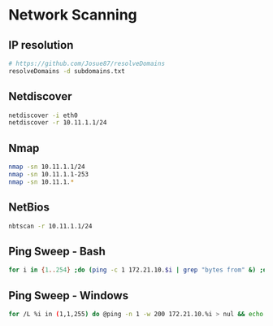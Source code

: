 # Network Scanning

## IP resolution

```bash
# https://github.com/Josue87/resolveDomains
resolveDomains -d subdomains.txt
```

## Netdiscover

```bash
netdiscover -i eth0
netdiscover -r 10.11.1.1/24
```

## Nmap

```bash
nmap -sn 10.11.1.1/24
nmap -sn 10.11.1.1-253
nmap -sn 10.11.1.*
```

## NetBios

```bash
nbtscan -r 10.11.1.1/24
```

## Ping Sweep - Bash

```bash
for i in {1..254} ;do (ping -c 1 172.21.10.$i | grep "bytes from" &) ;done
```

## Ping Sweep - Windows

```bash
for /L %i in (1,1,255) do @ping -n 1 -w 200 172.21.10.%i > nul && echo 192.168.1.%i is up.
```
